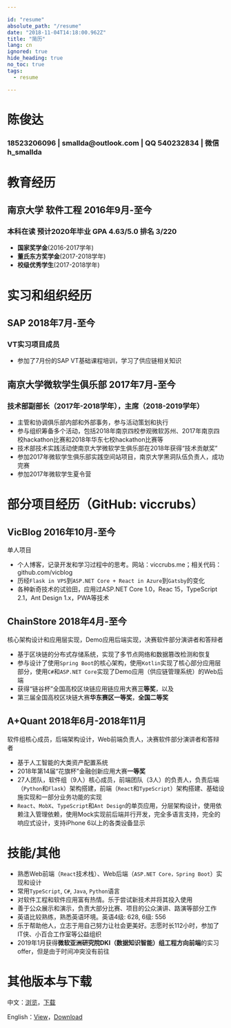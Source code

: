 ```yaml
---

id: "resume"
absolute_path: "/resume"
date: "2018-11-04T14:18:00.962Z"
title: "简历"
lang: cn
ignored: true
hide_heading: true
no_toc: true
tags:
  - resume

---
```


<resume-layout>

<h1 class="name">
陈俊达
</h1>

<h3 class="contact">18523206096 | smallda@outlook.com | QQ 540232834 | 微信 h_smallda

</h3>

# 教育经历

## 南京大学 软件工程 <span class="right">2016年9月-至今</span>

### 本科在读 预计2020年毕业 GPA 4.63/5.0 排名 3/220
- **国家奖学金**(2016-2017学年)
- **董氏东方奖学金**(2017-2018学年)
- **校级优秀学生**(2017-2018学年)

# 实习和组织经历

## SAP <span class="right">2018年7月-至今</span>
### VT实习项目成员

- 参加了7月份的SAP VT基础课程培训，学习了供应链相关知识

## 南京大学微软学生俱乐部 <span class="right">2017年7月-至今</span>
### 技术部副部长（2017年-2018学年），主席（2018-2019学年）
- 主管和协调俱乐部内部和外部事务，参与活动策划和执行
- 参与组织筹备多个活动，包括2018年南京四校参观微软苏州、2017年南京四校hackathon比赛和2018年华东七校hackathon比赛等
- 技术部技术实践活动使南京大学微软学生俱乐部在2018年获得“技术贡献奖”
- 参加2017年微软学生俱乐部实践空间站项目，南京大学黑洞队伍负责人，成功完赛
- 参加2017年微软学生夏令营

# 部分项目经历（GitHub: viccrubs）

## VicBlog <span class="right">2016年10月-至今</span>
单人项目
- 个人博客，记录开发和学习过程中的思考。网站：viccrubs.me；相关代码：github.com/vicblog
- 历经`Flask in VPS`到`ASP.NET Core + React in Azure`到`Gatsby`的变化
- 各种新奇技术的试验田，应用过ASP.NET Core 1.0，Reac 15，TypeScript 2.1，Ant Design 1.x，PWA等技术

## ChainStore <span class="right">2018年4月-至今</span>
核心架构设计和应用层实现，Demo应用后端实现，决赛软件部分演讲者和答辩者
- 基于区块链的分布式存储系统，实现了多节点网络和数据篡改检测和恢复
- 参与设计了使用`Spring Boot`的核心架构，使用`Kotlin`实现了核心部分应用层部分，使用`C#`和`ASP.NET Core`实现了Demo应用（供应链管理系统）的Web后端
- 获得“链谷杯”全国高校区块链应用链应用大赛**三等奖**，以及
- 第三届全国高校区块链大赛**华东赛区一等奖**，**全国二等奖**

## A+Quant <span class="right">2018年6月-2018年11月</span>
软件组核心成员，后端架构设计，Web前端负责人，决赛软件部分演讲者和答辩者
- 基于人工智能的大类资产配置系统
- 2018年第14届“花旗杯”金融创新应用大赛**一等奖**
- 27人团队，软件组（9人）核心成员，前端团队（3人）的负责人，负责后端（`Python`和`Flask`）架构搭建，前端（`React`和`TypeScript`）架构搭建、基础设施实现和一部分业务功能的实现
- `React`、`MobX`、`TypeScript`和`Ant Design`的单页应用，分层架构设计，使用依赖注入管理依赖，使用Mock实现前后端并行开发，完全多语言支持，完全的响应式设计，支持iPhone 6以上的各类设备显示

# 技能/其他

- 熟悉Web前端（`React`技术栈）、Web后端（`ASP.NET Core，Spring Boot`）实现和设计
- 常用`TypeScript`, `C#`, `Java`, `Python`语言
- 对软件工程和软件应用富有热情。乐于尝试新技术并将其投入使用
- 善于公众展示和演示，负责大部分比赛、项目的公众演讲、路演等部分工作
- 英语比较熟练，熟悉英语环境。英语4级: 628, 6级: 556
- 乐于帮助他人，立志于用自己努力让社会更美好。志愿时长112小时，参加了IT侠、小百合工作室等公益组织
- 2019年1月获得**微软亚洲研究院DKI（数据知识智能）组工程方向前端**的实习offer，但是由于时间冲突没有前往

# 其他版本与下载

中文：[浏览](/resume/cn)，[下载](./chinese.pdf)

English：[View](/resume/en)，[Download](./english.pdf)

</resume-layout>
